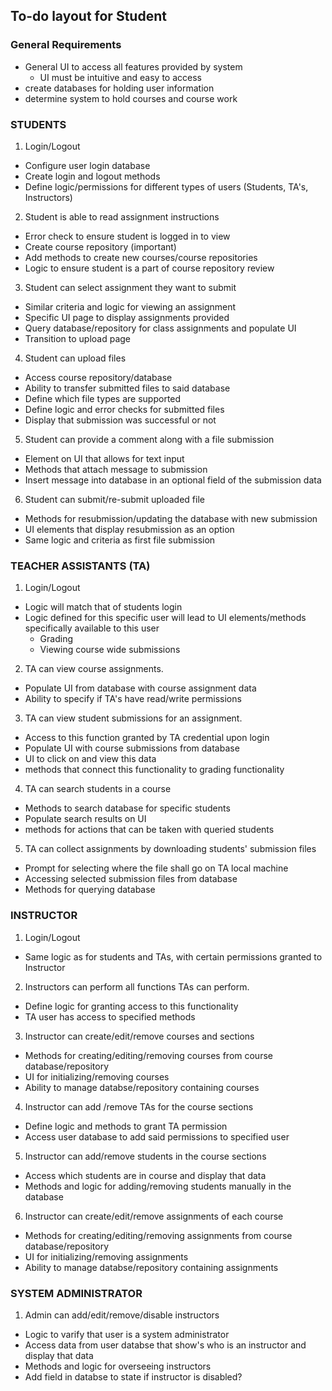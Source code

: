 ## To-do layout for Student 

### General Requirements 
- General UI to access all features provided by system
	- UI must be intuitive and easy to access
- create databases for holding user information
- determine system to hold courses and course work 

### STUDENTS
1. Login/Logout

 - Configure user login database
 - Create login and logout methods
 - Define logic/permissions for different types of users (Students, TA's, Instructors)
 
2. Student is able to read assignment instructions

- Error check to ensure student is logged in to view
- Create course repository (important)
- Add methods to create new courses/course repositories
- Logic to ensure student is a part of course repository review 
 
3. Student can select assignment they want to submit

- Similar criteria and logic for viewing an assignment 
- Specific UI page to display assignments provided
- Query database/repository for class assignments and populate UI
- Transition to upload page
  
4. Student can upload files 

- Access course repository/database
- Ability to transfer submitted files to said database
- Define which file types are supported
- Define logic and error checks for submitted files
- Display that submission was successful or not
 
5. Student can provide a comment along with a file submission

- Element on UI that allows for text input
- Methods that attach message to submission
- Insert message into database in an optional field of the submission data
  
6. Student can submit/re-submit uploaded file 

- Methods for resubmission/updating the database with new submission
- UI elements that display resubmission as an option
- Same logic and criteria as first file submission 
  
### TEACHER ASSISTANTS (TA)
1. Login/Logout

- Logic will match that of students login
- Logic defined for this specific user will lead to UI elements/methods specifically available to this user
	- Grading
	- Viewing course wide submissions
 
2. TA can view course assignments.

- Populate UI from database with course assignment data
- Ability to specify if TA's have read/write permissions 

3. TA can view student submissions for an assignment.

- Access to this function granted by TA credential upon login
- Populate UI with course submissions from database
- UI to click on and view this data
- methods that connect this functionality to grading functionality 
 
4. TA can search students in a course

- Methods to search database for specific students
- Populate search results on UI
- methods for actions that can be taken with queried students 
  
5. TA can collect assignments by downloading students' submission files

- Prompt for selecting where the file shall go on TA local machine
- Accessing selected submission files from database
- Methods for querying database

### INSTRUCTOR
 1. Login/Logout
 
 - Same logic as for students and TAs, with certain permissions granted to Instructor 

2. Instructors can perform all functions TAs can perform.

- Define logic for granting access to this functionality 
- TA user has access to specified methods

3. Instructor can create/edit/remove courses and sections

- Methods for creating/editing/removing courses from course database/repository
- UI for initializing/removing courses
- Ability to manage databse/repository containing courses 
	 
4. Instructor can add /remove TAs for the course sections

- Define logic and methods to grant TA permission
- Access user database to add said permissions to specified user

5. Instructor can add/remove students in the course sections

- Access which students are in course and display that data
- Methods and logic for adding/removing students manually in the database

6. Instructor can create/edit/remove assignments of each course

- Methods for creating/editing/removing assignments from course database/repository
- UI for initializing/removing assignments
- Ability to manage databse/repository containing assignments

### SYSTEM ADMINISTRATOR
1. Admin can add/edit/remove/disable instructors
- Logic to varify that user is a system administrator 
- Access data from user databse that show's who is an instructor and display that data
- Methods and logic for overseeing instructors 
- Add field in databse to state if instructor is disabled?
	  
